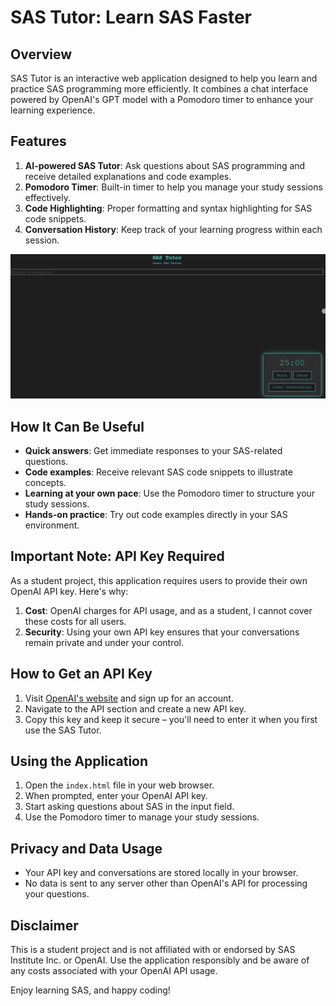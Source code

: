# SAS Tutor: Learn SAS Faster

## Overview

SAS Tutor is an interactive web application designed to help you learn and practice SAS programming more efficiently. It combines a chat interface powered by OpenAI's GPT model with a Pomodoro timer to enhance your learning experience.

## Features

1. **AI-powered SAS Tutor**: Ask questions about SAS programming and receive detailed explanations and code examples.
2. **Pomodoro Timer**: Built-in timer to help you manage your study sessions effectively.
3. **Code Highlighting**: Proper formatting and syntax highlighting for SAS code snippets.
4. **Conversation History**: Keep track of your learning progress within each session.

![SAS Tutor in Action](https://github.com/FabianAltendorfer/sas_tutor/blob/3084edf5f1852240927c3f730a15532e156f84bf/sas_tutor_gif.gif)

## How It Can Be Useful

- **Quick answers**: Get immediate responses to your SAS-related questions.
- **Code examples**: Receive relevant SAS code snippets to illustrate concepts.
- **Learning at your own pace**: Use the Pomodoro timer to structure your study sessions.
- **Hands-on practice**: Try out code examples directly in your SAS environment.

## Important Note: API Key Required

As a student project, this application requires users to provide their own OpenAI API key. Here's why:

1. **Cost**: OpenAI charges for API usage, and as a student, I cannot cover these costs for all users.
2. **Security**: Using your own API key ensures that your conversations remain private and under your control.

## How to Get an API Key

1. Visit [OpenAI's website](https://openai.com) and sign up for an account.
2. Navigate to the API section and create a new API key.
3. Copy this key and keep it secure – you'll need to enter it when you first use the SAS Tutor.

## Using the Application

1. Open the `index.html` file in your web browser.
2. When prompted, enter your OpenAI API key.
3. Start asking questions about SAS in the input field.
4. Use the Pomodoro timer to manage your study sessions.

## Privacy and Data Usage

- Your API key and conversations are stored locally in your browser.
- No data is sent to any server other than OpenAI's API for processing your questions.

## Disclaimer

This is a student project and is not affiliated with or endorsed by SAS Institute Inc. or OpenAI. Use the application responsibly and be aware of any costs associated with your OpenAI API usage.

Enjoy learning SAS, and happy coding!
